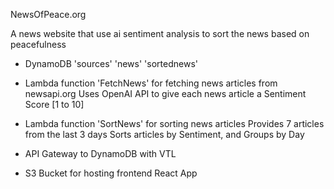 NewsOfPeace.org

A news website that use ai sentiment analysis to sort the news based on peacefulness

- DynamoDB
  'sources'
  'news'
  'sortednews'

- Lambda function 'FetchNews' for fetching news articles from newsapi.org
  Uses OpenAI API to give each news article a Sentiment Score [1 to 10]

- Lambda function 'SortNews' for sorting news articles
  Provides 7 articles from the last 3 days
  Sorts articles by Sentiment, and Groups by Day

- API Gateway to DynamoDB with VTL

- S3 Bucket for hosting frontend React App
